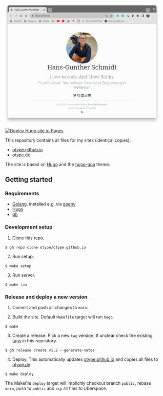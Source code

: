 <p align="center">
	<img src="/images/otype_site.png" alt="otype Site"/>
</p>

[![Deploy Hugo site to Pages](https://github.com/otype/otype.github.io/actions/workflows/hugo.yaml/badge.svg)](https://github.com/otype/otype.github.io/actions/workflows/hugo.yaml)

This repository contains all files for my sites (identical copies):

- [otype.github.io](https://otype.github.io)
- [otype.de](https://otype.de)

The site is based on [Hugo](https://gohugo.io/) and the [hugo-goa](https://github.com/kaapiandcode/hugo-goa) theme.

## Getting started

### Requirements

- [Golang](https://go.dev/), installed e.g. via [goenv](https://github.com/syndbg/goenv)
- [Hugo](https://gohugo.io/)
- [gh](https://cli.github.com/)

### Development setup

1. Clone this repo.
```console
$ gh repo clone otype/otype.github.io
```

2. Run setup.

```console
$ make setup
````

3. Run server.

```console
$ make run
```

### Release and deploy a new version

1. Commit and push all changes to `main`.

2. Build the site. Default `Makefile` target will run `hugo`.

```console
$ make
```

3. Create a release. Pick a new `tag` version. If unclear check the existing [tags](https://github.com/otype/otype.github.io/tags) in this repository.

```console
$ gh release create v1.2 --generate-notes
```

4. Deploy. This automatically updates [otype.github.io](https://otype.github.io) and copies all files to [otype.de](https://otype.de).

```console
$ make deploy
```

The Makefile `deploy` target will implicitly checkout branch `public`, rebase `main`, push to `public` and `scp` all files to Uberspace.
